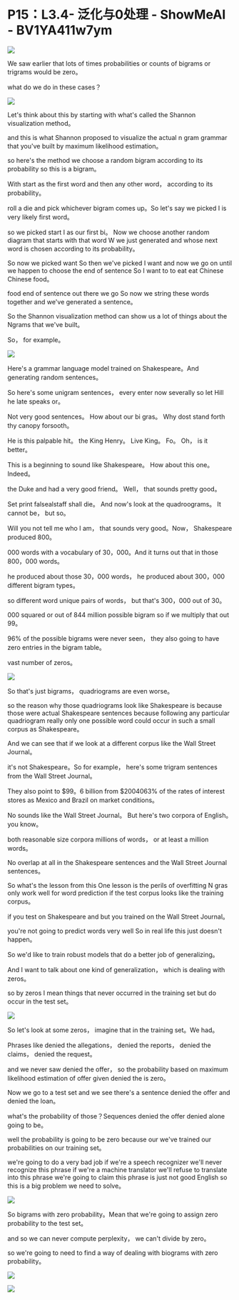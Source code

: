 # P15：L3.4- 泛化与0处理 - ShowMeAI - BV1YA411w7ym

![](img/d99190e71cb183dacd5e319fdd2254d4_0.png)

We saw earlier that lots of times probabilities or counts of bigrams or trigrams would be zero。

 what do we do in these cases？

![](img/d99190e71cb183dacd5e319fdd2254d4_2.png)

Let's think about this by starting with what's called the Shannon visualization method。

 and this is what Shannon proposed to visualize the actual n gram grammar that you've built by maximum likelihood estimation。

 so here's the method we choose a random bigram according to its probability so this is a bigram。

With start as the first word and then any other word， according to its probability。

 roll a die and pick whichever bigram comes up。So let's say we picked I is very likely first word。

 so we picked start I as our first bi。 Now we choose another random diagram that starts with that word W we just generated and whose next word is chosen according to its probability。

 So now we picked want So then we've picked I want and now we go on until we happen to choose the end of sentence So I want to to eat eat Chinese Chinese food。

 food end of sentence out there we go So now we string these words together and we've generated a sentence。

So the Shannon visualization method can show us a lot of things about the Ngrams that we've built。

 So， for example。

![](img/d99190e71cb183dacd5e319fdd2254d4_4.png)

Here's a grammar language model trained on Shakespeare。And generating random sentences。

So here's some unigram sentences， every enter now severally so let Hill he late speaks or。

Not very good sentences。 How about our bi gras。 Why dost stand forth thy canopy forsooth。

 He is this palpable hit。 the King Henry。 Live King。 Fo。 Oh， is it better。

 This is a beginning to sound like Shakespeare。 How about this one。Indeed。

 the Duke and had a very good friend。 Well， that sounds pretty good。

 Set print falsealstaff shall die。 And now's look at the quadroograms。 It cannot be， but so。

Will you not tell me who I am， that sounds very good。Now， Shakespeare produced 800。

000 words with a vocabulary of 30，000。And it turns out that in those 800，000 words。

 he produced about those 30，000 words， he produced about 300，000 different bigram types。

 so different word unique pairs of words， but that's 300，000 out of 30。

000 squared or out of 844 million possible bigram so if we multiply that out 99。

96% of the possible bigrams were never seen， they also going to have zero entries in the bigram table。

 vast number of zeros。

![](img/d99190e71cb183dacd5e319fdd2254d4_6.png)

So that's just bigrams， quadriograms are even worse。

 so the reason why those quadriograms look like Shakespeare is because those were actual Shakespeare sentences because following any particular quadriogram really only one possible word could occur in such a small corpus as Shakespeare。

And we can see that if we look at a different corpus like the Wall Street Journal。

 it's not Shakespeare。So for example， here's some trigram sentences from the Wall Street Journal。

They also point to $99。6 billion from $2004063% of the rates of interest stores as Mexico and Brazil on market conditions。

 No sounds like the Wall Street Journal。 But here's two corpora of English。 you know。

 both reasonable size corpora millions of words， or at least a million words。

 No overlap at all in the Shakespeare sentences and the Wall Street Journal sentences。

So what's the lesson from this One lesson is the perils of overfitting N gras only work well for word prediction if the test corpus looks like the training corpus。

 if you test on Shakespeare and but you trained on the Wall Street Journal。

 you're not going to predict words very well So in real life this just doesn't happen。

So we'd like to train robust models that do a better job of generalizing。

And I want to talk about one kind of generalization， which is dealing with zeros。

 so by zeros I mean things that never occurred in the training set but do occur in the test set。



![](img/d99190e71cb183dacd5e319fdd2254d4_8.png)

So let's look at some zeros， imagine that in the training set。We had。

Phrases like denied the allegations， denied the reports， denied the claims， denied the request。

 and we never saw denied the offer， so the probability based on maximum likelihood estimation of offer given denied the is zero。

Now we go to a test set and we see there's a sentence denied the offer and denied the loan。

 what's the probability of those？Sequences denied the offer denied alone going to be。

 well the probability is going to be zero because our we've trained our probabilities on our training set。

 we're going to do a very bad job if we're a speech recognizer we'll never recognize this phrase if we're a machine translator we'll refuse to translate into this phrase we're going to claim this phrase is just not good English so this is a big problem we need to solve。



![](img/d99190e71cb183dacd5e319fdd2254d4_10.png)

So bigrams with zero probability。Mean that we're going to assign zero probability to the test set。

 and so we can never compute perplexity， we can't divide by zero。

 so we're going to need to find a way of dealing with biograms with zero probability。



![](img/d99190e71cb183dacd5e319fdd2254d4_12.png)

![](img/d99190e71cb183dacd5e319fdd2254d4_13.png)